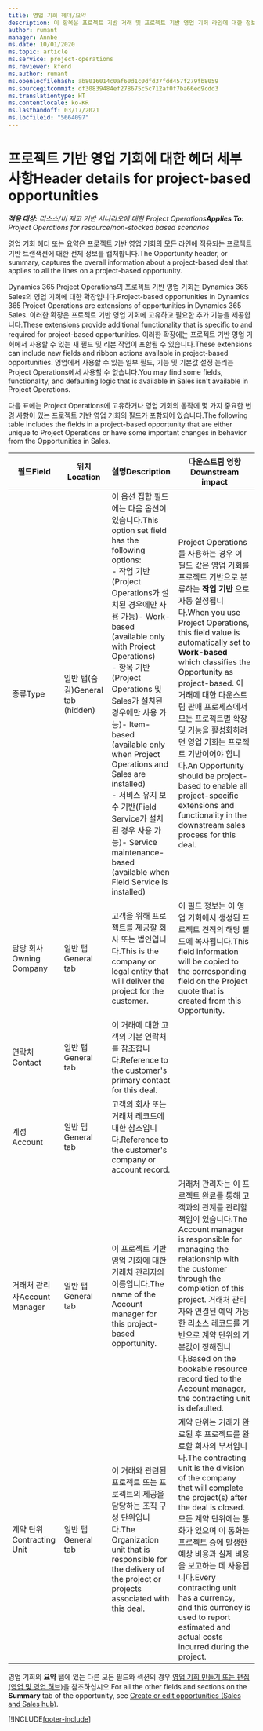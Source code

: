 ```yaml
---
title: 영업 기회 헤더/요약
description: 이 항목은 프로젝트 기반 거래 및 프로젝트 기반 영업 기회 라인에 대한 정보를 제공합니다.
author: rumant
manager: Annbe
ms.date: 10/01/2020
ms.topic: article
ms.service: project-operations
ms.reviewer: kfend
ms.author: rumant
ms.openlocfilehash: ab8016014c0af60d1c0dfd37fdd457f279fb8059
ms.sourcegitcommit: df30839484ef278675c5c712af0f7ba66ed9cdd3
ms.translationtype: HT
ms.contentlocale: ko-KR
ms.lasthandoff: 03/17/2021
ms.locfileid: "5664097"
---
```

# <a name="header-details-for-project-based-opportunities"></a><span data-ttu-id="32f3a-103">프로젝트 기반 영업 기회에 대한 헤더 세부 사항</span><span class="sxs-lookup"><span data-stu-id="32f3a-103">Header details for project-based opportunities</span></span>

<span data-ttu-id="32f3a-104">_**적용 대상:** 리소스/비 재고 기반 시나리오에 대한 Project Operations_</span><span class="sxs-lookup"><span data-stu-id="32f3a-104">_**Applies To:** Project Operations for resource/non-stocked based scenarios_</span></span>


<span data-ttu-id="32f3a-105">영업 기회 헤더 또는 요약은 프로젝트 기반 영업 기회의 모든 라인에 적용되는 프로젝트 기반 트랜잭션에 대한 전체 정보를 캡처합니다.</span><span class="sxs-lookup"><span data-stu-id="32f3a-105">The Opportunity header, or summary, captures the overall information about a project-based deal that applies to all the lines on a project-based opportunity.</span></span>

<span data-ttu-id="32f3a-106">Dynamics 365 Project Operations의 프로젝트 기반 영업 기회는 Dynamics 365 Sales의 영업 기회에 대한 확장입니다.</span><span class="sxs-lookup"><span data-stu-id="32f3a-106">Project-based opportunities in Dynamics 365 Project Operations are extensions of opportunities in Dynamics 365 Sales.</span></span> <span data-ttu-id="32f3a-107">이러한 확장은 프로젝트 기반 영업 기회에 고유하고 필요한 추가 기능을 제공합니다.</span><span class="sxs-lookup"><span data-stu-id="32f3a-107">These extensions provide additional functionality that is specific to and required for project-based opportunities.</span></span> <span data-ttu-id="32f3a-108">이러한 확장에는 프로젝트 기반 영업 기회에서 사용할 수 있는 새 필드 및 리본 작업이 포함될 수 있습니다.</span><span class="sxs-lookup"><span data-stu-id="32f3a-108">These extensions can include new fields and ribbon actions available in project-based opportunities.</span></span> <span data-ttu-id="32f3a-109">영업에서 사용할 수 있는 일부 필드, 기능 및 기본값 설정 논리는 Project Operations에서 사용할 수 없습니다.</span><span class="sxs-lookup"><span data-stu-id="32f3a-109">You may find some fields, functionality, and defaulting logic that is available in Sales isn't available in Project Operations.</span></span>

<span data-ttu-id="32f3a-110">다음 표에는 Project Operations에 고유하거나 영업 기회의 동작에 몇 가지 중요한 변경 사항이 있는 프로젝트 기반 영업 기회의 필드가 포함되어 있습니다.</span><span class="sxs-lookup"><span data-stu-id="32f3a-110">The following table includes the fields in a project-based opportunity that are either unique to Project Operations or have some important changes in behavior from the Opportunities in Sales.</span></span>

| <span data-ttu-id="32f3a-111">**필드**</span><span class="sxs-lookup"><span data-stu-id="32f3a-111">**Field**</span></span> | <span data-ttu-id="32f3a-112">**위치**</span><span class="sxs-lookup"><span data-stu-id="32f3a-112">**Location**</span></span> | <span data-ttu-id="32f3a-113">**설명**</span><span class="sxs-lookup"><span data-stu-id="32f3a-113">**Description**</span></span> | <span data-ttu-id="32f3a-114">**다운스트림 영향**</span><span class="sxs-lookup"><span data-stu-id="32f3a-114">**Downstream impact**</span></span> |
| --- | --- | --- | --- |
| <span data-ttu-id="32f3a-115">종류</span><span class="sxs-lookup"><span data-stu-id="32f3a-115">Type</span></span> | <span data-ttu-id="32f3a-116">일반 탭(숨김)</span><span class="sxs-lookup"><span data-stu-id="32f3a-116">General tab (hidden)</span></span> | <span data-ttu-id="32f3a-117">이 옵션 집합 필드에는 다음 옵션이 있습니다.</span><span class="sxs-lookup"><span data-stu-id="32f3a-117">This option set field has the following options:</span></span></br><span data-ttu-id="32f3a-118">- 작업 기반(Project Operations가 설치된 경우에만 사용 가능)</span><span class="sxs-lookup"><span data-stu-id="32f3a-118">- Work-based (available only with Project Operations)</span></span></br><span data-ttu-id="32f3a-119">- 항목 기반(Project Operations 및 Sales가 설치된 경우에만 사용 가능)</span><span class="sxs-lookup"><span data-stu-id="32f3a-119">- Item-based (available only when Project Operations and Sales are installed)</span></span></br><span data-ttu-id="32f3a-120">- 서비스 유지 보수 기반(Field Service가 설치된 경우 사용 가능)</span><span class="sxs-lookup"><span data-stu-id="32f3a-120">- Service maintenance-based (available when Field Service is installed)</span></span> | <span data-ttu-id="32f3a-121">Project Operations를 사용하는 경우 이 필드 값은 영업 기회를 프로젝트 기반으로 분류하는 **작업 기반** 으로 자동 설정됩니다.</span><span class="sxs-lookup"><span data-stu-id="32f3a-121">When you use Project Operations, this field value is automatically set to **Work-based** which classifies the Opportunity as project-based.</span></span> <span data-ttu-id="32f3a-122">이 거래에 대한 다운스트림 판매 프로세스에서 모든 프로젝트별 확장 및 기능을 활성화하려면 영업 기회는 프로젝트 기반이어야 합니다.</span><span class="sxs-lookup"><span data-stu-id="32f3a-122">An Opportunity should be project-based to enable all project-specific extensions and functionality in the downstream sales process for this deal.</span></span> |
| <span data-ttu-id="32f3a-123">담당 회사</span><span class="sxs-lookup"><span data-stu-id="32f3a-123">Owning Company</span></span> | <span data-ttu-id="32f3a-124">일반 탭</span><span class="sxs-lookup"><span data-stu-id="32f3a-124">General tab</span></span> | <span data-ttu-id="32f3a-125">고객을 위해 프로젝트를 제공할 회사 또는 법인입니다.</span><span class="sxs-lookup"><span data-stu-id="32f3a-125">This is the company or legal entity that will deliver the project for the customer.</span></span> | <span data-ttu-id="32f3a-126">이 필드 정보는 이 영업 기회에서 생성된 프로젝트 견적의 해당 필드에 복사됩니다.</span><span class="sxs-lookup"><span data-stu-id="32f3a-126">This field information will be copied to the corresponding field on the Project quote that is created from this Opportunity.</span></span> |
| <span data-ttu-id="32f3a-127">연락처</span><span class="sxs-lookup"><span data-stu-id="32f3a-127">Contact</span></span> | <span data-ttu-id="32f3a-128">일반 탭</span><span class="sxs-lookup"><span data-stu-id="32f3a-128">General tab</span></span> | <span data-ttu-id="32f3a-129">이 거래에 대한 고객의 기본 연락처를 참조합니다.</span><span class="sxs-lookup"><span data-stu-id="32f3a-129">Reference to the customer's primary contact for this deal.</span></span> | |
| <span data-ttu-id="32f3a-130">계정</span><span class="sxs-lookup"><span data-stu-id="32f3a-130">Account</span></span> | <span data-ttu-id="32f3a-131">일반 탭</span><span class="sxs-lookup"><span data-stu-id="32f3a-131">General tab</span></span> | <span data-ttu-id="32f3a-132">고객의 회사 또는 거래처 레코드에 대한 참조입니다.</span><span class="sxs-lookup"><span data-stu-id="32f3a-132">Reference to the customer's company or account record.</span></span> | |
| <span data-ttu-id="32f3a-133">거래처 관리자</span><span class="sxs-lookup"><span data-stu-id="32f3a-133">Account Manager</span></span> | <span data-ttu-id="32f3a-134">일반 탭</span><span class="sxs-lookup"><span data-stu-id="32f3a-134">General tab</span></span> | <span data-ttu-id="32f3a-135">이 프로젝트 기반 영업 기회에 대한 거래처 관리자의 이름입니다.</span><span class="sxs-lookup"><span data-stu-id="32f3a-135">The name of the Account manager for this project-based opportunity.</span></span> | <span data-ttu-id="32f3a-136">거래처 관리자는 이 프로젝트 완료를 통해 고객과의 관계를 관리할 책임이 있습니다.</span><span class="sxs-lookup"><span data-stu-id="32f3a-136">The Account manager is responsible for managing the relationship with the customer through the completion of this project.</span></span> <span data-ttu-id="32f3a-137">거래처 관리자와 연결된 예약 가능한 리소스 레코드를 기반으로 계약 단위의 기본값이 정해집니다.</span><span class="sxs-lookup"><span data-stu-id="32f3a-137">Based on the bookable resource record tied to the Account manager, the contracting unit is defaulted.</span></span> |
| <span data-ttu-id="32f3a-138">계약 단위</span><span class="sxs-lookup"><span data-stu-id="32f3a-138">Contracting Unit</span></span> | <span data-ttu-id="32f3a-139">일반 탭</span><span class="sxs-lookup"><span data-stu-id="32f3a-139">General tab</span></span> | <span data-ttu-id="32f3a-140">이 거래와 관련된 프로젝트 또는 프로젝트의 제공을 담당하는 조직 구성 단위입니다.</span><span class="sxs-lookup"><span data-stu-id="32f3a-140">The Organization unit that is responsible for the delivery of the project or projects associated with this deal.</span></span> | <span data-ttu-id="32f3a-141">계약 단위는 거래가 완료된 후 프로젝트를 완료할 회사의 부서입니다.</span><span class="sxs-lookup"><span data-stu-id="32f3a-141">The contracting unit is the division of the company that will complete the project(s) after the deal is closed.</span></span> <span data-ttu-id="32f3a-142">모든 계약 단위에는 통화가 있으며 이 통화는 프로젝트 중에 발생한 예상 비용과 실제 비용을 보고하는 데 사용됩니다.</span><span class="sxs-lookup"><span data-stu-id="32f3a-142">Every contracting unit has a currency, and this currency is used to report estimated and actual costs incurred during the project.</span></span> |

<span data-ttu-id="32f3a-143">영업 기회의 **요약** 탭에 있는 다른 모든 필드와 섹션의 경우 [영업 기회 만들기 또는 편집(영업 및 영업 허브)](https://docs.microsoft.com/dynamics365/sales-enterprise/create-edit-opportunity-sales)을 참조하십시오.</span><span class="sxs-lookup"><span data-stu-id="32f3a-143">For all the other fields and sections on the **Summary** tab of the opportunity, see [Create or edit opportunities (Sales and Sales hub)](https://docs.microsoft.com/dynamics365/sales-enterprise/create-edit-opportunity-sales).</span></span>


[!INCLUDE[footer-include](../includes/footer-banner.md)]
